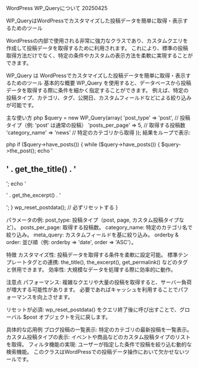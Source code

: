 WordPress WP_Queryについて 20250425

WP_QueryはWordPressでカスタマイズした投稿データを簡単に取得・表示するためのツール

WordPressの内部で使用される非常に強力なクラスであり、カスタムクエリを作成して投稿データを取得するために利用されます。
これにより、標準の投稿取得方法だけでなく、特定の条件やカスタムの表示方法を柔軟に実現することができます。
<!-- カスタムクエリ：特定の条件に基づいてデータを絞り込むための機能 -->
WP_Query は WordPressでカスタマイズした投稿データを簡単に取得・表示するためのツール
基本的な概要
WP_Query を使用すると、データベースから投稿データを取得する際に条件を細かく指定することができます。
例えば、特定の投稿タイプ、カテゴリ、タグ、公開日、カスタムフィールドなどによる絞り込みが可能です。

主な使い方
php
$query = new WP_Query(array(
    'post_type' => 'post', // 投稿タイプ（例: 'post' は通常の投稿）
    'posts_per_page' => 5, // 取得する投稿数
    'category_name' => 'news' // 特定のカテゴリから取得
));
結果をループで表示:

php
if ($query->have_posts()) {
    while ($query->have_posts()) {
        $query->the_post();
        echo '<h2>' . get_the_title() . '</h2>';
        echo '<p>' . get_the_excerpt() . '</p>';
    }
    wp_reset_postdata(); // 必ずリセットする
}

パラメータの例:
post_type: 投稿タイプ（post, page, カスタム投稿タイプなど）。
posts_per_page: 取得する投稿数。
category_name: 特定のカテゴリ名で絞り込み。
meta_query: カスタムフィールドを基に絞り込み。
orderby & order: 並び順（例: orderby => 'date', order => 'ASC'）。

特徴
カスタマイズ性: 投稿データを取得する条件を柔軟に設定可能。
標準テンプレートタグとの連携: the_title(), the_excerpt(), get_permalink() などのタグと併用できます。
効率性: 大規模なデータを処理する際に効率的に動作。

注意点
パフォーマンス:
複雑なクエリや大量の投稿を取得すると、サーバー負荷が増大する可能性があります。
必要であればキャッシュを利用することでパフォーマンスを向上させます。

リセットが必須:
wp_reset_postdata() をクエリ終了後に呼び出すことで、グローバル $post オブジェクトを元に戻します。

具体的な応用例
ブログ投稿の一覧表示: 特定のカテゴリの最新投稿を一覧表示。
カスタム投稿タイプの表示: イベントや商品などのカスタム投稿タイプのリストを取得。
フィルタ機能の実現: ユーザーが指定した条件で投稿を絞り込む動的な検索機能。
このクラスはWordPressでの投稿データ操作において欠かせないツールです。




